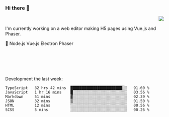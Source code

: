 ### Hi there 👋

<img align="right" src="https://github-readme-stats.vercel.app/api?username=jasonpanggo"/>

<br>
<p align="left">
I'm currently working on a web editor making H5 pages using Vue.js and Phaser.
</p>
<p align="left">
📖 Node.js Vue.js Electron Phaser
</p>
<br>
<br>
<br>
<br>

Development the last week:
<!--START_SECTION:waka-->

```text
TypeScript   32 hrs 42 mins  ███████████████████████░░   91.60 %
JavaScript   1 hr 16 mins    █░░░░░░░░░░░░░░░░░░░░░░░░   03.56 %
Markdown     51 mins         ▓░░░░░░░░░░░░░░░░░░░░░░░░   02.39 %
JSON         32 mins         ▒░░░░░░░░░░░░░░░░░░░░░░░░   01.50 %
HTML         12 mins         ░░░░░░░░░░░░░░░░░░░░░░░░░   00.56 %
SCSS         5 mins          ░░░░░░░░░░░░░░░░░░░░░░░░░   00.26 %
```

<!--END_SECTION:waka-->

<!--
**JASONPANGGO/jasonpanggo** is a ✨ _special_ ✨ repository because its `README.md` (this file) appears on your GitHub profile.

Here are some ideas to get you started:

- 🔭 I’m currently working on ...
- 🌱 I’m currently learning ...
- 👯 I’m looking to collaborate on ...
- 🤔 I’m looking for help with ...
- 💬 Ask me about ...
- 📫 How to reach me: ...
- 😄 Pronouns: ...
- ⚡ Fun fact: ...
-->
